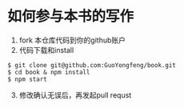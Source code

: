 # 如何参与本书的写作

1. fork 本仓库代码到你的github账户
2. 代码下载和install

```
$ git clone git@github.com:GuoYongfeng/book.git
$ cd book & npm install
$ npm start
```

3. 修改确认无误后，再发起pull requst
